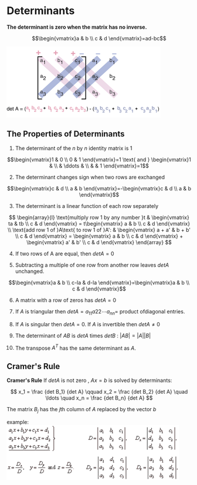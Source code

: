 # Determinants

**The determinant is zero when the matrix has no inverse.**

$$\begin{vmatrix}a & b \\ c & d \end{vmatrix}=ad-bc$$

![](assets/5-Determinants-cd9f3.png)

## The Properties of Determinants

1. The determinant of the $n$ by $n$ identity matrix is 1

$$\begin{vmatrix}1 & 0 \\ 0 & 1 \end{vmatrix}=1
\text{ and }
\begin{vmatrix}1 &  \\  & \ddots &  \\  & & 1 \end{vmatrix}=1$$

2. The determinant changes sign when two rows are exchanged

$$\begin{vmatrix}c & d \\ a & b \end{vmatrix}=-\begin{vmatrix}c & d \\ a & b \end{vmatrix}$$

3. The determinant is a linear function of each row separately

$$
\begin{array}{l}
\text{multiply row 1 by any number }t &
\begin{vmatrix} ta & tb \\ c & d \end{vmatrix} =
t\begin{vmatrix} a & b \\ c & d \end{vmatrix} \\
\text{add row 1 of }A\text{ to row 1 of }A': &
\begin{vmatrix} a + a' & b + b' \\ c & d \end{vmatrix} =
\begin{vmatrix} a & b \\ c & d \end{vmatrix} +
\begin{vmatrix} a' & b' \\ c & d \end{vmatrix}
\end{array}
$$

4. If two rows of A are equal, then $det A = 0$

5. Subtracting a multiple of one row from another row leaves $det A$ unchanged.

$$\begin{vmatrix}a & b \\ c-la & d-la \end{vmatrix}=\begin{vmatrix}a & b \\ c & d \end{vmatrix}$$

6. A matrix with a row of zeros has $det A = 0$

7. If $A$ is triangular then $det A = a_{11}a{22} \cdots a_{nn} =$ product ofdiagonal entries.

8. If $A$ is singular then $det A = 0$. If $A$ is invertible then $det A \neq 0$

9. The determinant of $AB$ is $det A$ times $det B$ : $|AB| = |A||B|$

10. The transpose $A^T$ has the same determinant as $A$.

## Cramer's Rule

**Cramer's Rule** If $det A$ is not zero , $Ax=b$ is solved by determinants:

$$
x_1 = \frac {det B_1} {det A}
\qquad
x_2 = \frac {det B_2} {det A}
\quad \ldots \quad
x_n = \frac {det B_n} {det A}
$$

The matrix $B_j$ has the $j$th column of $A$ replaced by the vector $b$

example:
![](assets/5-Determinants-411d4.png)
